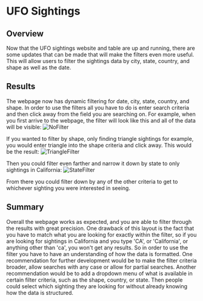 # UFO Sightings

## Overview
Now that the UFO sightings website and table are up and running, there are some updates that can be made
that will make the filters even more useful. This will allow users to filter the sightings data by city, state, country, and shape as well as the date.

## Results
The webpage now has dynamic filtering for date, city, state, country, and shape. In order to use the 
filters all you have to do is enter search criteria and then click away from the field you are searching 
on. For example, when you first arrive to the webpage, the filter will look like this and all of the 
data will be visible:
![NoFilter](https://user-images.githubusercontent.com/85318060/132605920-7fc07da8-f303-4650-9779-8e7e0bff37da.png)

If you wanted to filter by shape, only finding triangle sightings for example, you would enter triangle 
into the shape criteria and click away. This would be the result:
![TriangleFilter](https://user-images.githubusercontent.com/85318060/132606068-b01fe23d-82df-424d-b972-14dee0851da3.png)

Then you could filter even farther and narrow it down by state to only sightings in California:
![StateFilter](https://user-images.githubusercontent.com/85318060/132606133-ca7ef453-f1d1-4c6d-97f5-63ee71082a7e.png)

From there you could filter down by any of the other criteria to get to whichever sighting you were 
interested in seeing.

## Summary

Overall the webpage works as expected, and you are able to filter through the results with great 
precision. One drawback of this layout is the fact that you have to match what you are looking for 
exactly within the filter, so if you are looking for sightings in California and you type 'CA', or 
'California', or anything other than 'ca', you won't get any results. So in order to use the filter you 
have to have an understanding of how the data is formatted. One recommendation for further development 
would be to make the filter criteria broader, allow searches with any case or allow for partial 
searches. Another recommendation would be to add a dropdown menu of what is available in certain filter 
criteria, such as the shape, country, or state. Then people could select which sighting they are looking 
for without already knowing how the data is structured.

